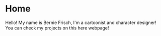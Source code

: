 # Home
Hello! My name is Bernie Frisch, I'm a cartoonist and character designer! You can check my projects on this here webpage!
